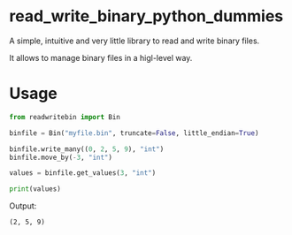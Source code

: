 # read_write_binary_python_dummies
A simple, intuitive and very little library to read and write binary files.

It allows to manage binary files in a higl-level way.

# Usage
```python
from readwritebin import Bin

binfile = Bin("myfile.bin", truncate=False, little_endian=True)

binfile.write_many((0, 2, 5, 9), "int")
binfile.move_by(-3, "int")

values = binfile.get_values(3, "int")

print(values)
```

Output:
```
(2, 5, 9)
```
